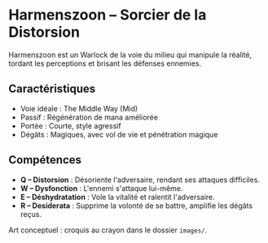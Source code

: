 # Harmenszoon – Sorcier de la Distorsion

Harmenszoon est un Warlock de la voie du milieu qui manipule la réalité, tordant les perceptions et brisant les défenses ennemies.

## Caractéristiques
- Voie idéale : The Middle Way (Mid)
- Passif : Régénération de mana améliorée
- Portée : Courte, style agressif
- Dégâts : Magiques, avec vol de vie et pénétration magique

## Compétences
- **Q – Distorsion** : Désoriente l'adversaire, rendant ses attaques difficiles.
- **W – Dysfonction** : L'ennemi s'attaque lui-même.
- **E – Déshydratation** : Vole la vitalité et ralentit l'adversaire.
- **R – Desiderata** : Supprime la volonté de se battre, amplifie les dégâts reçus.

Art conceptuel : croquis au crayon dans le dossier `images/`.

